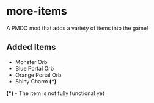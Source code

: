 # more-items
A PMDO mod that adds a variety of items into the game!

## Added Items
* Monster Orb
* Blue Portal Orb
* Orange Portal Orb
* Shiny Charm **(\*)**

**(\*)** - The item is not fully functional yet